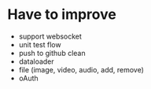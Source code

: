# Have to improve
- support websocket
- unit test flow
- push to github clean
- dataloader
- file (image, video, audio, add, remove)
- oAuth
